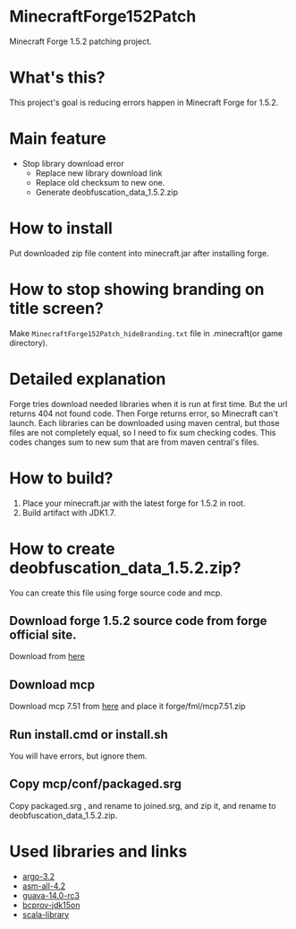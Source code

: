 # MinecraftForge152Patch
 Minecraft Forge 1.5.2 patching project.

# What's this?
This project's goal is reducing errors happen in Minecraft Forge for 1.5.2.

# Main feature
- Stop library download error
  - Replace new library download link
  - Replace old checksum to new one.
  - Generate deobfuscation_data_1.5.2.zip

# How to install 
Put downloaded zip file content into minecraft.jar after installing forge.

# How to stop showing branding on title screen?
Make `MinecraftForge152Patch_hideBranding.txt` file in .minecraft(or game directory).

# Detailed explanation
Forge tries download needed libraries when it is run at first time. But the url returns 404 not found code. Then Forge returns error, so Minecraft can't launch. Each libraries can be downloaded using maven central, but those files are not completely equal, so I need to fix sum checking codes. This codes changes sum to new sum that are from maven central's files.

# How to build?
1. Place your minecraft.jar with the latest forge for 1.5.2 in root.
2. Build artifact with JDK1.7.

# How to create deobfuscation_data_1.5.2.zip?
You can create this file using forge source code and mcp.

## Download forge 1.5.2 source code from forge official site.
Download from [here](https://files.minecraftforge.net/net/minecraftforge/forge/index_1.5.2.html)

## Download mcp
Download mcp 7.51 from [here](https://minecraft.fandom.com/wiki/Programs_and_editors/Mod_Coder_Pack#Downloads) and place it forge/fml/mcp7.51.zip

## Run install.cmd or install.sh
You will have errors, but ignore them.

## Copy mcp/conf/packaged.srg
Copy packaged.srg , and rename to joined.srg, and zip it, and rename to deobfuscation_data_1.5.2.zip.

# Used libraries and links
- [argo-3.2](https://mvnrepository.com/artifact/net.sourceforge.argo/argo/3.2)
- [asm-all-4.2](https://mvnrepository.com/artifact/org.ow2.asm/asm-all/4.1)
- [guava-14.0-rc3](https://mvnrepository.com/artifact/com.google.guava/guava/14.0-rc3)
- [bcprov-jdk15on](https://mvnrepository.com/artifact/org.bouncycastle/bcprov-jdk15on/1.48)
- [scala-library](https://mvnrepository.com/artifact/org.scala-lang/scala-library/2.10.0)
